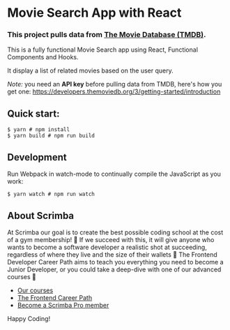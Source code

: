 # Movie Search App with React

### This project pulls data from [The Movie Database (TMDB)](https://www.themoviedb.org/).

This is a fully functional Movie Search app using React, Functional Components and Hooks.

It display a list of related movies based on the user query.

_Note:_ you need an **API key** before pulling data from TMDB, here's how you get one: https://developers.themoviedb.org/3/getting-started/introduction

## Quick start:

```
$ yarn # npm install
$ yarn build # npm run build
```

## Development

Run Webpack in watch-mode to continually compile the JavaScript as you work:

```
$ yarn watch # npm run watch
```

## About Scrimba

At Scrimba our goal is to create the best possible coding school at the cost of a gym membership! 💜
If we succeed with this, it will give anyone who wants to become a software developer a realistic shot at succeeding, regardless of where they live and the size of their wallets 🎉
The Frontend Developer Career Path aims to teach you everything you need to become a Junior Developer, or you could take a deep-dive with one of our advanced courses 🚀

-   [Our courses](https://scrimba.com/allcourses)
-   [The Frontend Career Path](https://scrimba.com/learn/frontend)
-   [Become a Scrimba Pro member](https://scrimba.com/pricing)

Happy Coding!
